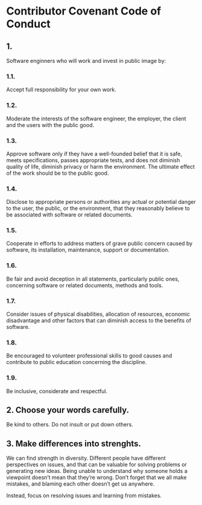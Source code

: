 # Contributor Covenant Code of Conduct

## 1. 
Software enginners who will work and invest in public image by:

### 1.1.
Accept full responsibility for your own work.

### 1.2.
Moderate the interests of the software engineer, the employer, the client and the users with the public good.

### 1.3. 
Approve software only if they have a well-founded belief that it is safe, meets specifications, passes appropriate tests, and does not diminish quality of life, diminish privacy or harm the environment. The ultimate effect of the work should be to the public good.

### 1.4. 
Disclose to appropriate persons or authorities any actual or potential danger to the user, the public, or the environment, that they reasonably believe to be associated with software or related documents.

### 1.5. 
Cooperate in efforts to address matters of grave public concern caused by software, its installation, maintenance, support or documentation.

### 1.6. 
Be fair and avoid deception in all statements, particularly public ones, concerning software or related documents, methods and tools.

### 1.7. 
Consider issues of physical disabilities, allocation of resources, economic disadvantage and other factors that can diminish access to the benefits of software.

### 1.8.
Be encouraged to volunteer professional skills to good causes and contribute to public education concerning the discipline.

### 1.9.
Be inclusive, considerate and respectful.

## 2. Choose your words carefully.
Be kind to others. Do not insult or put down others.

## 3. Make differences into strenghts.
We can find strength in diversity. Different people have different perspectives on issues, and that can be valuable for solving problems or generating new ideas. Being unable to understand why someone holds a viewpoint doesn’t mean that they’re wrong. Don’t forget that we all make mistakes, and blaming each other doesn’t get us anywhere.



Instead, focus on resolving issues and learning from mistakes.
